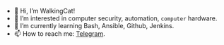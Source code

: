 - 👋 Hi, I’m WalkingCat!
- 👀 I’m interested in computer security, automation, <code>computer</code> hardware.
- 🌱 I’m currently learning Bash, Ansible, Github, Jenkins.
- 📫 How to reach me: <a href="https://t.me/walkingcat"> Telegram</a>.

<!---
iWalkingCat/iWalkingCat is a ✨ special ✨ repository because its `README.md` (this file) appears on your GitHub profile.
You can click the Preview link to take a look at your changes.
--->
